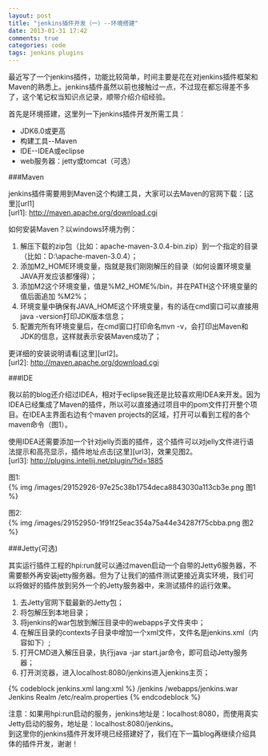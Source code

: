 ```yaml
---
layout: post
title: "jenkins插件开发（一）--环境搭建"
date: 2013-01-31 17:42
comments: true
categories: code
tags: jenkins plugins
---
```

  
最近写了一个jenkins插件，功能比较简单，时间主要是花在对jenkins插件框架和Maven的熟悉上。jenkins插件虽然以前也接触过一点，不过现在都忘得差不多了，这个笔记权当知识点记录，顺带介绍介绍经验。  
  
首先是环境搭建，这里列一下jenkins插件开发所需工具：  
  
* JDK6.0或更高
* 构建工具--Maven
* IDE--IDEA或eclipse
* web服务器：jetty或tomcat（可选）
  
###Maven  
  
jenkins插件需要用到Maven这个构建工具，大家可以去Maven的官网下载：[这里][url1]  
[url1]: http://maven.apache.org/download.cgi  
  
如何安装Maven？以windows环境为例：  
  
1. 解压下载的zip包（比如：apache-maven-3.0.4-bin.zip）到一个指定的目录（比如：D:\apache-maven-3.0.4）；
2. 添加M2_HOME环境变量，指就是我们刚刚解压的目录（如何设置环境变量JAVA开发应该都懂得）；
3. 添加M2这个环境变量，值是%M2_HOME%/bin，并在PATH这个环境变量的值后面追加 %M2%；
4. 环境变量中确保有JAVA_HOME这个环境变量，有的话在cmd窗口可以直接用java -version打印JDK版本信息；
5. 配置完所有环境变量后，在cmd窗口打印命名mvn -v，会打印出Maven和JDK的信息，这样就表示安装Maven成功了；
  
更详细的安装说明请看[这里][url2]。  
[url2]: http://maven.apache.org/download.cgi  
  
###IDE  

我以前的blog还介绍过IDEA，相对于eclipse我还是比较喜欢用IDEA来开发。因为IDEA已经集成了Maven的插件，所以可以直接通过项目中的pom文件打开整个项目。在IDEA主界面右边有个maven projects的区域，打开可以看到工程的各个maven命令（图1）。  
  
使用IDEA还需要添加一个针对jelly页面的插件，这个插件可以对jelly文件进行语法提示和高亮显示，插件地址点击[这里][url3]，效果见图2。  
[url3]: http://plugins.intellij.net/plugin/?id=1885  
  
图1:  
{% img /images/29152926-97e25c38b1754deca8843030a113cb3e.png 图1 %}
  
图2:  
{% img /images/29152950-1f91f25eac354a75a44e34287f75cbba.png 图2 %}
   
###Jetty(可选)  
  
其实运行插件工程的hpi:run就可以通过maven启动一个自带的Jetty6服务器，不需要额外再安装jetty服务器。但为了让我们的插件测试更接近真实环境，我们可以将做好的插件放到另外一个的Jetty服务器中，来测试插件的运行效果。  
  
1. 去Jetty官网下载最新的Jetty包；
2. 将包解压到本地目录；
3. 将jenkins的war包放到解压目录中的webapps子文件夹中；
4. 在解压目录的contexts子目录中增加一个xml文件，文件名是jenkins.xml（内容如下）;
5. 打开CMD进入解压目录，执行java -jar start.jar命令，即可启动Jetty服务器；
6. 打开浏览器，进入localhost:8080/jenkins进入jenkins主页；
  
{% codeblock jenkins.xml lang:xml %}
<Configure class="org.eclipse.jetty.webapp.WebAppContext">
  <Set name="contextPath">/jenkins</Set>
  <Set name="war"><SystemProperty name="jetty.home" default="."/>/webapps/jenkins.war</Set>
  <Get name="securityHandler">
    <Set name="loginService">
      <New class="org.eclipse.jetty.security.HashLoginService">
        <Set name="name">Jenkins Realm</Set>
        <Set name="config"><SystemProperty name="jetty.home" default="."/>/etc/realm.properties</Set>
      </New>
    </Set>
  </Get>
</Configure>
{% endcodeblock %}   
  
注意：如果用hpi:run启动的服务，jenkins地址是：localhost:8080，而使用真实Jetty启动的服务，地址是：localhost:8080/jenkins。  
到这里你的jenkins插件开发环境已经搭建好了，我们在下一篇blog再继续介绍具体的插件开发，谢谢！  
  

